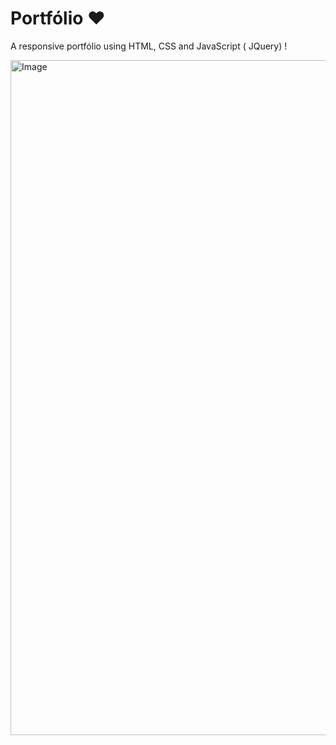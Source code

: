 # Portfólio ❤️

A responsive portfólio using HTML, CSS and JavaScript ( JQuery) ! 


<img width="1920" height="1080" alt="Image" src="https://github.com/user-attachments/assets/360b4d51-ee94-4caa-9351-07fd9c440dda" />
